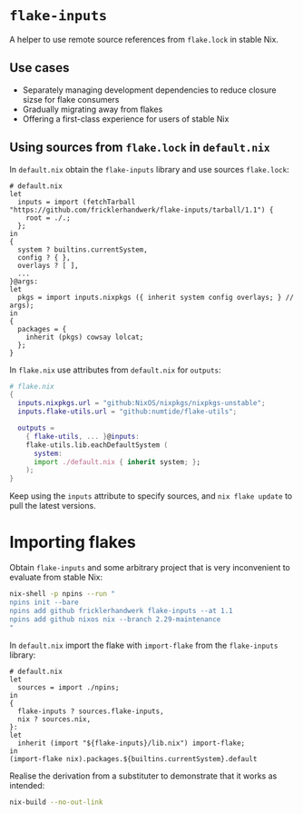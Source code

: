 # `flake-inputs`

A helper to use remote source references from `flake.lock` in stable Nix.

## Use cases

- Separately managing development dependencies to reduce closure sizse for flake consumers
- Gradually migrating away from flakes
- Offering a first-class experience for users of stable Nix

## Using sources from `flake.lock` in `default.nix`

In `default.nix` obtain the `flake-inputs` library and use sources `flake.lock`:

```
# default.nix
let
  inputs = import (fetchTarball "https://github.com/fricklerhandwerk/flake-inputs/tarball/1.1") {
    root = ./.;
  };
in
{
  system ? builtins.currentSystem,
  config ? { },
  overlays ? [ ],
  ...
}@args:
let
  pkgs = import inputs.nixpkgs ({ inherit system config overlays; } // args);
in
{
  packages = {
    inherit (pkgs) cowsay lolcat;
  };
}
```

In `flake.nix` use attributes from `default.nix` for `outputs`:

```nix
# flake.nix
{
  inputs.nixpkgs.url = "github:NixOS/nixpkgs/nixpkgs-unstable";
  inputs.flake-utils.url = "github:numtide/flake-utils";

  outputs =
    { flake-utils, ... }@inputs:
    flake-utils.lib.eachDefaultSystem (
      system:
      import ./default.nix { inherit system; };
    );
}
```

Keep using the `inputs` attribute to specify sources, and `nix flake update` to pull the latest versions.

# Importing flakes

Obtain `flake-inputs` and some arbitrary project that is very inconvenient to evaluate from stable Nix:

```bash
nix-shell -p npins --run "
npins init --bare
npins add github fricklerhandwerk flake-inputs --at 1.1
npins add github nixos nix --branch 2.29-maintenance
"
```

In `default.nix` import the flake with `import-flake` from the `flake-inputs` library:

```
# default.nix
let
  sources = import ./npins;
in
{
  flake-inputs ? sources.flake-inputs,
  nix ? sources.nix,
}:
let
  inherit (import "${flake-inputs}/lib.nix") import-flake;
in
(import-flake nix).packages.${builtins.currentSystem}.default
```

Realise the derivation from a substituter to demonstrate that it works as intended:

```bash
nix-build --no-out-link
```
